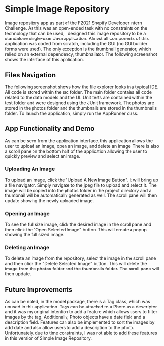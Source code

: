 # Simple Image Repository
Image repository app as part of the F2021 Shopify Developer Intern Challenge. As this was an open-ended task with no constraints on the technology that can be used, I designed this image repository to be a standalone single-user Java application. Almost all components of this application was coded from scratch, including the GUI (no GUI builder forms were used). The only exception is the thumbnail generator, which relied on an external dependency, thumbnailator. The following screenshot shows the interface of this application.

## Files Navigation
The following screenshot shows how the file explorer looks in a typical IDE. All code is stored within the src folder. The main folder contains all code related to the data models and the UI. Unit tests are contained within the test folder and were designed using the JUnit framework. The photos are stored in the photos folder and the thumbnails are stored in the thumbnails folder. To launch the application, simply run the AppRunner class.

## App Functionality and Demo
As can be seen from the application interface, this application allows the user to upload an image, open an image, and delete an image. There is also a scroll pane on the bottom half of the application allowing the user to quickly preview and select an image. 

### Uploading An Image
To upload an image, click the "Upload A New Image Button". It will bring up a file navigator. Simply navigate to the jpeg file to upload and select it. The image will be copied into the photos folder in the project directory and a thumbnail will be automatically generated as well. The scroll pane will then update showing the newly uploaded image.

### Opening an Image
To see the full size image, click the desired image in the scroll pane and then click the "Open Selected Image" button. This will create a popup showing the full sized image.

### Deleting an Image
To delete an image from the repository, select the image in the scroll pane and then click the "Delete Selected Image" button. This will delete the image from the photos folder and the thumbnails folder. The scroll pane will then update.

## Future Improvements
As can be noted, in the model package, there is a Tag class, which was unused in this application. Tags can be attached to a Photo as a descriptor and it was my original intention to add a feature which allows users to filter images by the tag. Additionally, Photo objects have a date field and a description field. Features can also be implemented to sort the images by add date and also allow users to add a description to the photo. Unfortunately, due to time constraints, I was not able to add these features in this version of Simple Image Repository.
